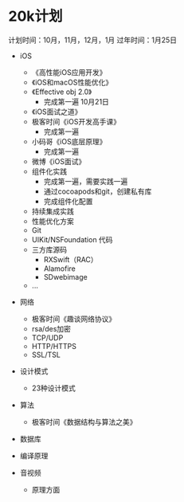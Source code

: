 # 20k计划

计划时间：10月，11月，12月，1月 
过年时间：1月25日

* iOS
    * 《高性能iOS应用开发》
    * 《iOS和macOS性能优化》
    * 《Effective obj 2.0》 
		* 完成第一遍 10月21日
    * 《iOS面试之道》
    * 极客时间《iOS开发高手课》
		* 完成第一遍
    * 小码哥《iOS底层原理》
		* 完成第一遍
    * 微博《iOS面试》
    * 组件化实践 
		* 完成第一遍，需要实践一遍
		* 通过cocoapods和git，创建私有库
		* 完成组件化配置
    * 持续集成实践 
    * 性能优化方案
    * Git
    * UIKit/NSFoundation 代码
    * 三方库源码
        * RXSwift（RAC）
        * Alamofire
        * SDwebimage
    * ...

* 网络
    * 极客时间《趣谈网络协议》 
    * rsa/des加密 
    * TCP/UDP
    * HTTP/HTTPS
    * SSL/TSL
    
* 设计模式
    * 23种设计模式 
      
* 算法
    * 极客时间《数据结构与算法之美》

* 数据库

* 编译原理

* 音视频
    * 原理方面 